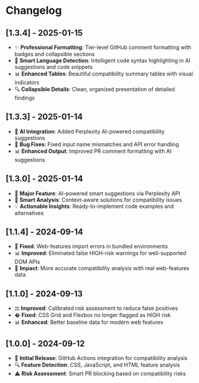 # Changelog

## [1.3.4] - 2025-01-15
- ✨ **Professional Formatting**: Tier-level GitHub comment formatting with badges and collapsible sections
- 🎨 **Smart Language Detection**: Intelligent code syntax highlighting in AI suggestions and code snippets
- 📊 **Enhanced Tables**: Beautiful compatibility summary tables with visual indicators
- 🔍 **Collapsible Details**: Clean, organized presentation of detailed findings

## [1.3.3] - 2025-01-14
- 🤖 **AI Integration**: Added Perplexity AI-powered compatibility suggestions
- 🔧 **Bug Fixes**: Fixed input name mismatches and API error handling
- 📊 **Enhanced Output**: Improved PR comment formatting with AI suggestions

## [1.3.0] - 2025-01-14
- 🚀 **Major Feature**: AI-powered smart suggestions via Perplexity API
- 🎯 **Smart Analysis**: Context-aware solutions for compatibility issues
- 💡 **Actionable Insights**: Ready-to-implement code examples and alternatives

## [1.1.4] - 2024-09-14
- 🔧 **Fixed**: Web-features import errors in bundled environments
- 📊 **Improved**: Eliminated false HIGH-risk warnings for well-supported DOM APIs
- 🎯 **Impact**: More accurate compatibility analysis with real web-features data

## [1.1.0] - 2024-09-13
- ⚖️ **Improved**: Calibrated risk assessment to reduce false positives
- � **Fixed**: CSS Grid and Flexbox no longer flagged as HIGH risk
- 📊 **Enhanced**: Better baseline data for modern web features

## [1.0.0] - 2024-09-12
- 🚀 **Initial Release**: GitHub Actions integration for compatibility analysis
- 🔍 **Feature Detection**: CSS, JavaScript, and HTML feature analysis
- ⚠️ **Risk Assessment**: Smart PR blocking based on compatibility risks
